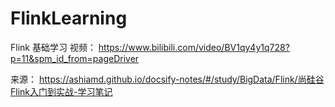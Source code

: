 # FlinkLearning
Flink 基础学习
视频： https://www.bilibili.com/video/BV1qy4y1q728?p=11&spm_id_from=pageDriver

来源： https://ashiamd.github.io/docsify-notes/#/study/BigData/Flink/尚硅谷Flink入门到实战-学习笔记

